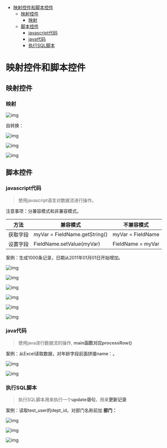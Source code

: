 <!-- TOC -->

- [映射控件和脚本控件](#映射控件和脚本控件)
    - [映射控件](#映射控件)
        - [映射](#映射)
    - [脚本控件](#脚本控件)
        - [javascript代码](#javascript代码)
        - [java代码](#java代码)
        - [执行SQL脚本](#执行sql脚本)

<!-- /TOC -->

# 映射控件和脚本控件

## 映射控件

### 映射

![img](img/映射.png)

自转换：

![img](img/映射1.png)

![img](img/映射2.png)



![img](img/映射3.png)



## 脚本控件

### javascript代码

> 使用javascript语言对数据流进行操作。

注意事项：分兼容模式和非兼容模式。

| 方法     | 兼容模式                      | 不兼容模式        |
| -------- | ----------------------------- | ----------------- |
| 获取字段 | myVar = FieldName.getString() | myVar = FieldName |
| 设置字段 | FieldName.setValue(myVar)     | FieldName = myVar |



案例：生成1000条记录，日期从2011年01月01日开始增加。

![img](img/javascript.png)

![img](img/javascript1.png)



![img](img/javascript2.png)



![img](img/javascript3.png)





![img](img/javascript4.png)



![img](img/javascript5.png)





### java代码

> 使用java进行数据流的操作, **main函数对应processRow()**

案例：从Excel读取数据，对年龄字段前面拼接name：。

![img](img/java1.png)

![img](img/java2.png)







### 执行SQL脚本

> 执行SQL脚本用来执行一个**update语句**，用来**更新记录**

案例：读取test_user的dept_id，对部门名称前加 **部门：**



![img](img/执行SQL脚本.png)

![img](img/执行SQL脚本1.png)

![img](img/执行SQL脚本2.png)





